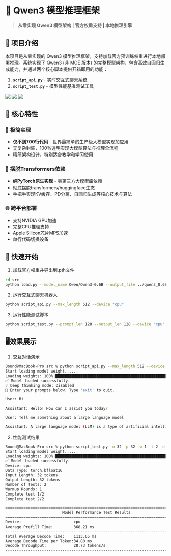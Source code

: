 # 🚀 Qwen3 模型推理框架

> **从零实现 Qwen3 模型架构 | 官方权重支持 | 本地推理引擎**

## 📖 项目介绍

本项目是从零实现的 Qwen3 模型推理框架，支持加载官方预训练权重进行本地部署推理。系统实现了 Qwen3 (非 MOE 版本) 的完整模型架构，包含高效自回归生成能力，并通过两个核心脚本提供开箱即用的功能：

1. **`script_api.py`** - 实时交互式聊天系统
2. **`script_test.py`** - 模型性能基准测试工具

![](https://img.shields.io/badge/PyTorch-2.5+-orange)
![](https://img.shields.io/badge/Python-3.9+-blue)
![](https://img.shields.io/badge/License-Apache2.0-green)

## 🌟 核心特性
### 🧠 极简实现
- **仅不到700行代码** - 世界最简单的生产级大模型实现加应用
- 无复杂封装，100%透明实现大模型算法与推理全流程
- 精简架构设计，特别适合教学和学习使用

### 🚫 摆脱Transformers依赖
- **纯PyTorch原生实现** - 零第三方大模型库依赖
- 彻底摆脱transformers/huggingface生态
- 手把手实现KV缓存、PD分离、自回归生成等核心技术与算法

### 🌐 跨平台部署
- 支持NVIDIA GPU加速
- 完整CPU推理支持
- Apple Silicon芯片MPS加速
- 单行代码切换设备

## 🚀 快速开始

1. 加载官方权重并导出到.pth文件
```bash
cd src
python load.py --model_name Qwen/Qwen3-0.6B --output_file ../qwen3_0.6B_weights.pth
```

2. 运行交互式聊天机器人
```bash
python script_api.py --max_length 512 --device "cpu" 
```

3. 运行性能测试脚本
```bash
python script_test.py --prompt_len 128 --output_len 128 --device "cpu"
```

## 🖥️效果展示
1. 交互对话演示
```bash
Bound@MacBook-Pro src % python script_api.py --max_length 512 --device "cpu"
Start loading model weight......
Loading weights: 100%|█████████████████████████████████████████████████████████████████████████████████████| 311/311 [00:00<00:00]
✅ Model loaded successfully.
💡 Deep thinking mode: Disabled
🔁 Enter your prompts below. Type 'exit' to quit.

User: Hi

Assistant: Hello! How can I assist you today?

User: Tell me something about a large language model

Assistant: A large language model (LLM) is a type of artificial intelligence model that can understand and generate human language. These models are trained on vast amounts of text data to learn patterns and understand context. They can perform a wide range of tasks, from writing text to answering questions, translating between languages, and even creating creative content. LLMs are used in various applications, including language translation, customer service, content creation, and more.
```

2. 性能测试结果
```bash
Bound@MacBook-Pro src % python script_test.py -o 32 -p 32 -w 1 -t 2 -d "cpu"
Start loading model weight......
Loading weights: 100%|█████████████████████████████████████████████████████████████████████████████████████| 311/311 [00:00<00:00]
✅ Model loaded successfully.
Device: cpu
Data Type: torch.bfloat16
Input Length: 32 tokens
Output Length: 32 tokens
Number of Tests: 2
Warmup Rounds: 1
Complete test 1/2
Complete test 2/2

================================================================================
                         Model Performance Test Results
================================================================================
Device:                       cpu
Average Prefill Time:         368.21 ms
--------------------------------------------------------------------------------
Total Average Decode Time:    1113.65 ms
Average Decode Time per Token:34.80 ms
Decode Throughput:            28.73 tokens/s
--------------------------------------------------------------------------------
```
